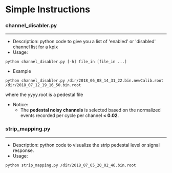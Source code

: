 # Simple Instructions

### channel_disabler.py
--------------

* Description: python code to give you a list of 'enabled' or 'disabled' channel list for a kpix
* Usage:
```
python channel_disabler.py [-h] file_in [file_in ...]
```
* Example
```
python channel_disabler.py /dir/2018_06_08_14_31_22.bin.newCalib.root /dir/2018_07_12_19_16_50.bin.root 
```
where the yyyy.root is a pedestal file
* Notice:
  * The __pedestal noisy channels__ is selected based on the normalized events recorded per cycle per channel __< 0.02__.
 

### strip_mapping.py
--------------

* Description: python code to visualize the strip pedestal level or signal response.
* Usage:
```
python strip_mapping.py /dir/2018_07_05_20_02_46.bin.root
```
